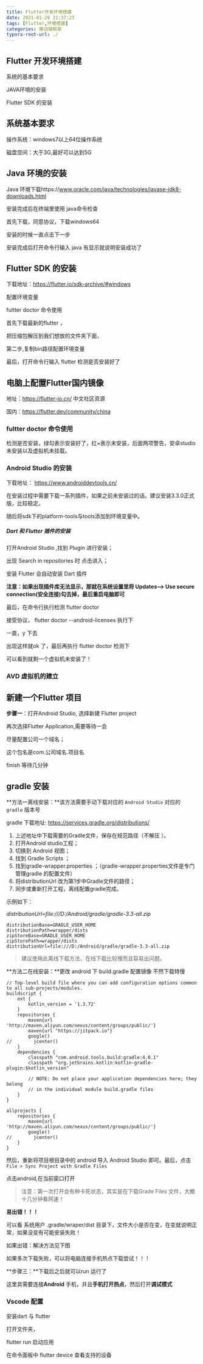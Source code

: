```yaml
---
title: Flutter开发环境搭建
date: 2021-01-28 11:37:23
tags: [Flutter,环境搭建]
categories: 移动端框架
typora-root-url: ./
---
```

## Flutter 开发环境搭建

系统的基本要求

JAVA环境的安装

Flutter SDK 的安装

## 系统基本要求

操作系统：windows7以上64位操作系统

磁盘空间：大于3G,最好可以达到5G

## Java 环境的安装

Java 环境下载https://www.oracle.com/java/technologies/javase-jdk8-downloads.html

安装完成后在终端里使用 java命令检查

首先下载，同意协议，下载windows64

安装的时候一直点击下一步

安装完成后打开命令行输入 java 有显示就说明安装成功了

## Flutter SDK 的安装

下载地址：https://flutter.io/sdk-archive/#windows

配置环境变量

fultter doctor 命令使用

首先下载最新的flutter ，

把压缩包解压到我们想放的文件夹下面，

第二步,复制bin路径配置环境变量

最后，打开命令行输入 flutter 检测是否安装好了

## 电脑上配置Flutter国内镜像

地址：https://flutter-io.cn/     中文社区资源

国内：https://flutter.dev/community/china

### fultter doctor 命令使用

检测是否安装，绿勾表示安装好了，红×表示未安装，后面两项警告，安卓studio未安装以及虚拟机未挂载。

### Android Studio 的安装

下载地址： https://www.androiddevtools.cn/ 

在安装过程中需要下载一系列插件，如果之前未安装过的话。建议安装3.3.0正式版，比较稳定。

随后将sdk下的platform-tools与tools添加到环境变量中。

##### Dart 和 Flutter 插件的安装

打开Android Studio ,找到 Plugin 进行安装；

出现 Search in repositories 时 点击进入；

安装 Flutter 会自动安装 Dart 插件

**注意：如果出现插件库无法显示，那就在系统设置里将 Updates--> Use secure  connection(安全连接)勾去掉，最后重启电脑即可**

最后，在命令行执行检测 flutter doctor

接受协议， flutter doctor --android-licenses  执行下

一直，y 下去

出现这样就ok 了，最后再执行 flutter doctor 检测下

可以看到就剩一个虚拟机未安装了！

###  AVD 虚拟机的建立





## 新建一个Flutter 项目

**步骤一**：打开Android Studio, 选择新建 Flutter project

再次选择Flutter Application,需要等待一会

尽量配置公司一个域名；

这个包名是com.公司域名.项目名

finish 等待几分钟

## gradle 安装

**方法一离线安装：**该方法需要手动下载对应的 `Android Studio` 对应的 `gradle` 版本号

gradle 下载地址: https://services.gradle.org/distributions/

1. 上述地址中下载需要的Gradle文件，保存在规范路径（不解压 ）。
2. 打开Android studio工程；
3. 切换到 Android 视图；
4. 找到 Gradle Scripts ；
5. 找到gradle-wrapper.properties ；（gradle-wrapper.properties文件是专门管理gradle 的配置文件）
6. 将distributionUrl 改为第1步中Gradle文件的路径；
7. 同步或重新打开工程，离线配置gradle完成。

示例如下：

*distributionUrl=file:///D:/Android/gradle/gradle-3.3-all.zip*

```
distributionBase=GRADLE_USER_HOME
distributionPath=wrapper/dists
zipStoreBase=GRADLE_USER_HOME
zipStorePath=wrapper/dists
distributionUrl=file:///D:/Android/gradle/gradle-3.3-all.zip
```

> 建议使用此离线下载方法，在线下载比较慢而且容易出问题。

**方法二在线安装：**更改 android 下 build.gradle 配置镜像 不然下载特慢

```
// Top-level build file where you can add configuration options common to all sub-projects/modules.
buildscript {
    ext {
        kotlin_version = '1.3.72'
    }
    repositories {
        maven{url 'http://maven.aliyun.com/nexus/content/groups/public/'}
        maven{url "https://jitpack.io"}
        google()
//        jcenter()
    }
    dependencies {
        classpath "com.android.tools.build:gradle:4.0.1"
        classpath "org.jetbrains.kotlin:kotlin-gradle-plugin:$kotlin_version"

        // NOTE: Do not place your application dependencies here; they belong
        // in the individual module build.gradle files
    }
}

allprojects {
    repositories {
        maven{url 'http://maven.aliyun.com/nexus/content/groups/public/'}
        google()
//        jcenter()
    }
}
```

然后，重新将项目根目录中的 android  导入 Android Studio 即可。最后，点击 `File > Sync Project with Gradle Files `

  点击android,在当前窗口打开

> 注意：第一次打开会有种卡死状态，其实是在下载Grade Files 文件，大概十几分钟看网速！

**易出错！！！**

可以看 系统用户 .gradle/wraper/dist 目录下，文件大小是否在变，在变就说明正常，如果没变有可能安装失败！

如果出错：解决方法见下图

如果多次下载失败，可以将电脑连接手机热点下载尝试！！！

**步骤三：**下载后之后就可以run 运行了

这里具需要连接**Android** 手机，并且**手机打开热点**，然后打开**调试模式**

### Vscode 配置

安装dart  与  flutter

打开文件夹，

flutter run 启动应用

在命令面板中   flutter device  查看支持的设备

